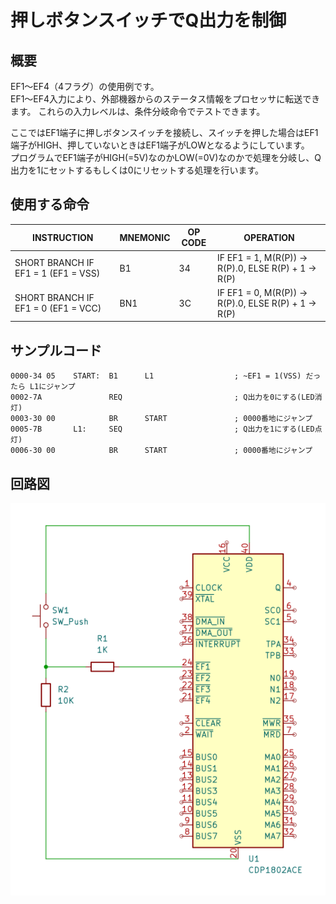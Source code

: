# 押しボタンスイッチでQ出力を制御

## 概要
EF1～EF4（4フラグ）の使用例です。  
EF1～EF4入力により、外部機器からのステータス情報をプロセッサに転送できます。
これらの入力レベルは、条件分岐命令でテストできます。

ここではEF1端子に押しボタンスイッチを接続し、スイッチを押した場合はEF1端子がHIGH、押していないときはEF1端子がLOWとなるようにしています。  
プログラムでEF1端子がHIGH(=5V)なのかLOW(=0V)なのかで処理を分岐し、Q出力を1にセットするもしくは0にリセットする処理を行います。

## 使用する命令

|INSTRUCTION|MNEMONIC|OP CODE|OPERATION|
|---|---|---|---|
|SHORT BRANCH IF EF1 = 1 (EF1 = VSS)|B1|34|IF EF1 = 1, M(R(P)) → R(P).0, ELSE R(P) + 1 → R(P)|
|SHORT BRANCH IF EF1 = 0 (EF1 = VCC)|BN1|3C|IF EF1 = 0, M(R(P)) → R(P).0, ELSE R(P) + 1 → R(P)|

## サンプルコード

```
0000-34 05    START:  B1      L1                  ; ~EF1 = 1(VSS) だったら L1にジャンプ
0002-7A               REQ                         ; Q出力を0にする(LED消灯)
0003-30 00            BR      START               ; 0000番地にジャンプ
0005-7B       L1:     SEQ                         ; Q出力を1にする(LED点灯)
0006-30 00            BR      START               ; 0000番地にジャンプ
```

## 回路図

![image](sw1_sch.png)


